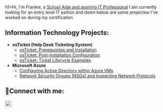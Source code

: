 h1>Hi, I'm Frankie, a <a href="https://www.linkedin.com/in/frankie-bobb-8a0a6127a/">School Aide and aspiring IT Professional</a></h1>
I am currently looking for an entry level IT psition and down below are some projectsw I've worked on during my certification

<h2> Information Technology Projects:</h2>

- <b>osTicket (Help Desk Ticketing System)</b>
  - [osTicket: Prerequisites and Installation](https://github.com/frankiebobb/osticket-prereqs)
  - [osTicket: Post-Installation Configuration](https://github.com/frankiebobb/post-install-config)
  - [osTicket: Ticket Lifecycle Examples](https://github.com/frankiebobb/ticket-lifecycle)
- <b>Microsoft Azure</b>
  - [Configuring Active Directory within Azure VMs](https://github.com/frankiebobb/configure-ad)
  - [Network Security Groups (NSGs) and Inspecting Network Protocols](https://github.com/frankiebobb/azure-network-protocols)

<h2>🤳Connect with me:</h2>

[<img align="left" alt="Josh | LinkedIn" width="22px" src="https://www.linkedin.com/in/frankie-bobb-8a0a6127a/" />][linkedin]


[linkedin]:https://www.linkedin.com/in/frankie-bobb-8a0a6127a/
